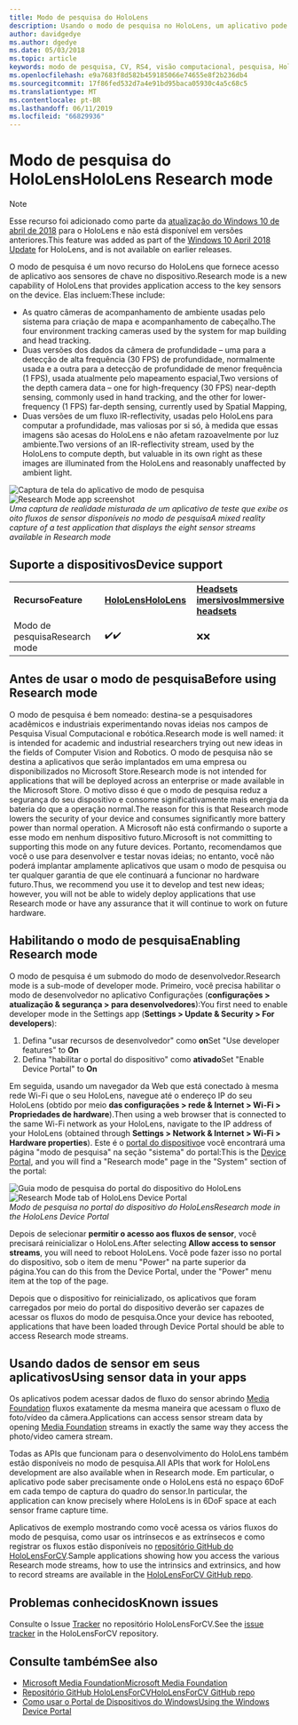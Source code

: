```yaml
---
title: Modo de pesquisa do HoloLens
description: Usando o modo de pesquisa no HoloLens, um aplicativo pode acessar fluxos de sensor de dispositivo de chave (profundidade, acompanhamento de ambiente e IR-reflectivity).
author: davidgedye
ms.author: dgedye
ms.date: 05/03/2018
ms.topic: article
keywords: modo de pesquisa, CV, RS4, visão computacional, pesquisa, HoloLens
ms.openlocfilehash: e9a7683f8d582b459185066e74655e8f2b236db4
ms.sourcegitcommit: 17f86fed532d7a4e91bd95baca05930c4a5c68c5
ms.translationtype: MT
ms.contentlocale: pt-BR
ms.lasthandoff: 06/11/2019
ms.locfileid: "66829936"
---
```

# <a name="hololens-research-mode"></a><span data-ttu-id="4a6c7-104">Modo de pesquisa do HoloLens</span><span class="sxs-lookup"><span data-stu-id="4a6c7-104">HoloLens Research mode</span></span>

> [!NOTE]
> <span data-ttu-id="4a6c7-105">Esse recurso foi adicionado como parte da [atualização do Windows 10 de abril de 2018](release-notes-april-2018.md) para o HoloLens e não está disponível em versões anteriores.</span><span class="sxs-lookup"><span data-stu-id="4a6c7-105">This feature was added as part of the [Windows 10 April 2018 Update](release-notes-april-2018.md) for HoloLens, and is not available on earlier releases.</span></span>

<span data-ttu-id="4a6c7-106">O modo de pesquisa é um novo recurso do HoloLens que fornece acesso de aplicativo aos sensores de chave no dispositivo.</span><span class="sxs-lookup"><span data-stu-id="4a6c7-106">Research mode is a new capability of HoloLens that provides application access to the key sensors on the device.</span></span> <span data-ttu-id="4a6c7-107">Elas incluem:</span><span class="sxs-lookup"><span data-stu-id="4a6c7-107">These include:</span></span>
- <span data-ttu-id="4a6c7-108">As quatro câmeras de acompanhamento de ambiente usadas pelo sistema para criação de mapa e acompanhamento de cabeçalho.</span><span class="sxs-lookup"><span data-stu-id="4a6c7-108">The four environment tracking cameras used by the system for map building and head tracking.</span></span>
- <span data-ttu-id="4a6c7-109">Duas versões dos dados da câmera de profundidade – uma para a detecção de alta frequência (30 FPS) de profundidade, normalmente usada e a outra para a detecção de profundidade de menor frequência (1 FPS), usada atualmente pelo mapeamento espacial,</span><span class="sxs-lookup"><span data-stu-id="4a6c7-109">Two versions of the depth camera data – one for high-frequency (30 FPS) near-depth sensing, commonly used in hand tracking, and the other for lower-frequency (1 FPS) far-depth sensing, currently used by Spatial Mapping,</span></span>
- <span data-ttu-id="4a6c7-110">Duas versões de um fluxo IR-reflectivity, usadas pelo HoloLens para computar a profundidade, mas valiosas por si só, à medida que essas imagens são acesas do HoloLens e não afetam razoavelmente por luz ambiente.</span><span class="sxs-lookup"><span data-stu-id="4a6c7-110">Two versions of an IR-reflectivity stream, used by the HoloLens to compute depth, but valuable in its own right as these images are illuminated from the HoloLens and reasonably unaffected by ambient light.</span></span>

<span data-ttu-id="4a6c7-111">![Captura de tela do aplicativo de modo de pesquisa](images/sensor-stream-viewer.jpg)</span><span class="sxs-lookup"><span data-stu-id="4a6c7-111">![Research Mode app screenshot](images/sensor-stream-viewer.jpg)</span></span><br>
<span data-ttu-id="4a6c7-112">*Uma captura de realidade misturada de um aplicativo de teste que exibe os oito fluxos de sensor disponíveis no modo de pesquisa*</span><span class="sxs-lookup"><span data-stu-id="4a6c7-112">*A mixed reality capture of a test application that displays the eight sensor streams available in Research mode*</span></span>

## <a name="device-support"></a><span data-ttu-id="4a6c7-113">Suporte a dispositivos</span><span class="sxs-lookup"><span data-stu-id="4a6c7-113">Device support</span></span>

<table>
    <colgroup>
    <col width="33%" />
    <col width="33%" />
    <col width="33%" />
    </colgroup>
    <tr>
        <td><span data-ttu-id="4a6c7-114"><strong>Recurso</strong></span><span class="sxs-lookup"><span data-stu-id="4a6c7-114"><strong>Feature</strong></span></span></td>
        <td><span data-ttu-id="4a6c7-115"><a href="hololens-hardware-details.md"><strong>HoloLens</strong></a></span><span class="sxs-lookup"><span data-stu-id="4a6c7-115"><a href="hololens-hardware-details.md"><strong>HoloLens</strong></a></span></span></td>
        <td><span data-ttu-id="4a6c7-116"><a href="immersive-headset-hardware-details.md"><strong>Headsets imersivos</strong></a></span><span class="sxs-lookup"><span data-stu-id="4a6c7-116"><a href="immersive-headset-hardware-details.md"><strong>Immersive headsets</strong></a></span></span></td>
    </tr>
     <tr>
        <td><span data-ttu-id="4a6c7-117">Modo de pesquisa</span><span class="sxs-lookup"><span data-stu-id="4a6c7-117">Research mode</span></span></td>
        <td><span data-ttu-id="4a6c7-118">✔️</span><span class="sxs-lookup"><span data-stu-id="4a6c7-118">✔️</span></span></td>
        <td><span data-ttu-id="4a6c7-119">❌</span><span class="sxs-lookup"><span data-stu-id="4a6c7-119">❌</span></span></td>
    </tr>
</table>

## <a name="before-using-research-mode"></a><span data-ttu-id="4a6c7-120">Antes de usar o modo de pesquisa</span><span class="sxs-lookup"><span data-stu-id="4a6c7-120">Before using Research mode</span></span>

<span data-ttu-id="4a6c7-121">O modo de pesquisa é bem nomeado: destina-se a pesquisadores acadêmicos e industriais experimentando novas ideias nos campos de Pesquisa Visual Computacional e robótica.</span><span class="sxs-lookup"><span data-stu-id="4a6c7-121">Research mode is well named: it is intended for academic and industrial researchers trying out new ideas in the fields of Computer Vision and Robotics.</span></span>  <span data-ttu-id="4a6c7-122">O modo de pesquisa não se destina a aplicativos que serão implantados em uma empresa ou disponibilizados no Microsoft Store.</span><span class="sxs-lookup"><span data-stu-id="4a6c7-122">Research mode is not intended for applications that will be deployed across an enterprise or made available in the Microsoft Store.</span></span> <span data-ttu-id="4a6c7-123">O motivo disso é que o modo de pesquisa reduz a segurança do seu dispositivo e consome significativamente mais energia da bateria do que a operação normal.</span><span class="sxs-lookup"><span data-stu-id="4a6c7-123">The reason for this is that Research mode lowers the security of your device and consumes significantly more battery power than normal operation.</span></span> <span data-ttu-id="4a6c7-124">A Microsoft não está confirmando o suporte a esse modo em nenhum dispositivo futuro.</span><span class="sxs-lookup"><span data-stu-id="4a6c7-124">Microsoft is not committing to supporting this mode on any future devices.</span></span> <span data-ttu-id="4a6c7-125">Portanto, recomendamos que você o use para desenvolver e testar novas ideias; no entanto, você não poderá implantar amplamente aplicativos que usam o modo de pesquisa ou ter qualquer garantia de que ele continuará a funcionar no hardware futuro.</span><span class="sxs-lookup"><span data-stu-id="4a6c7-125">Thus, we recommend you use it to develop and test new ideas; however, you will not be able to widely deploy applications that use Research mode or have any assurance that it will continue to work on future hardware.</span></span>

## <a name="enabling-research-mode"></a><span data-ttu-id="4a6c7-126">Habilitando o modo de pesquisa</span><span class="sxs-lookup"><span data-stu-id="4a6c7-126">Enabling Research mode</span></span>

<span data-ttu-id="4a6c7-127">O modo de pesquisa é um submodo do modo de desenvolvedor.</span><span class="sxs-lookup"><span data-stu-id="4a6c7-127">Research mode is a sub-mode of developer mode.</span></span> <span data-ttu-id="4a6c7-128">Primeiro, você precisa habilitar o modo de desenvolvedor no aplicativo Configurações (**configurações > atualização & segurança > para desenvolvedores**):</span><span class="sxs-lookup"><span data-stu-id="4a6c7-128">You first need to enable developer mode in the Settings app (**Settings > Update & Security > For developers**):</span></span>

1. <span data-ttu-id="4a6c7-129">Defina "usar recursos de desenvolvedor" como **on**</span><span class="sxs-lookup"><span data-stu-id="4a6c7-129">Set "Use developer features" to **On**</span></span>
2. <span data-ttu-id="4a6c7-130">Defina "habilitar o portal do dispositivo" como **ativado**</span><span class="sxs-lookup"><span data-stu-id="4a6c7-130">Set "Enable Device Portal" to **On**</span></span>

<span data-ttu-id="4a6c7-131">Em seguida, usando um navegador da Web que está conectado à mesma rede Wi-Fi que o seu HoloLens, navegue até o endereço IP do seu HoloLens (obtido por meio **das configurações > rede & Internet > Wi-Fi > Propriedades de hardware**).</span><span class="sxs-lookup"><span data-stu-id="4a6c7-131">Then using a web browser that is connected to the same Wi-Fi network as your HoloLens, navigate to the IP address of your HoloLens (obtained through **Settings > Network & Internet > Wi-Fi > Hardware properties**).</span></span> <span data-ttu-id="4a6c7-132">Este é o [portal do dispositivo](using-the-windows-device-portal.md)e você encontrará uma página "modo de pesquisa" na seção "sistema" do portal:</span><span class="sxs-lookup"><span data-stu-id="4a6c7-132">This is the [Device Portal](using-the-windows-device-portal.md), and you will find a "Research mode" page in the "System" section of the portal:</span></span>

<span data-ttu-id="4a6c7-133">![Guia modo de pesquisa do portal do dispositivo do HoloLens](images/ResearchModeDevPortal.png)</span><span class="sxs-lookup"><span data-stu-id="4a6c7-133">![Research Mode tab of HoloLens Device Portal](images/ResearchModeDevPortal.png)</span></span><br>
<span data-ttu-id="4a6c7-134">*Modo de pesquisa no portal do dispositivo do HoloLens*</span><span class="sxs-lookup"><span data-stu-id="4a6c7-134">*Research mode in the HoloLens Device Portal*</span></span>

<span data-ttu-id="4a6c7-135">Depois de selecionar **permitir o acesso aos fluxos de sensor**, você precisará reinicializar o HoloLens.</span><span class="sxs-lookup"><span data-stu-id="4a6c7-135">After selecting **Allow access to sensor streams**, you will need to reboot HoloLens.</span></span> <span data-ttu-id="4a6c7-136">Você pode fazer isso no portal do dispositivo, sob o item de menu "Power" na parte superior da página.</span><span class="sxs-lookup"><span data-stu-id="4a6c7-136">You can do this from the Device Portal, under the "Power" menu item at the top of the page.</span></span>

<span data-ttu-id="4a6c7-137">Depois que o dispositivo for reinicializado, os aplicativos que foram carregados por meio do portal do dispositivo deverão ser capazes de acessar os fluxos do modo de pesquisa.</span><span class="sxs-lookup"><span data-stu-id="4a6c7-137">Once your device has rebooted, applications that have been loaded through Device Portal should be able to access Research mode streams.</span></span>

## <a name="using-sensor-data-in-your-apps"></a><span data-ttu-id="4a6c7-138">Usando dados de sensor em seus aplicativos</span><span class="sxs-lookup"><span data-stu-id="4a6c7-138">Using sensor data in your apps</span></span>

<span data-ttu-id="4a6c7-139">Os aplicativos podem acessar dados de fluxo do sensor abrindo [Media Foundation](https://msdn.microsoft.com/library/windows/desktop/ms694197) fluxos exatamente da mesma maneira que acessam o fluxo de foto/vídeo da câmera.</span><span class="sxs-lookup"><span data-stu-id="4a6c7-139">Applications can access sensor stream data by opening [Media Foundation](https://msdn.microsoft.com/library/windows/desktop/ms694197) streams in exactly the same way they access the photo/video camera stream.</span></span> 

<span data-ttu-id="4a6c7-140">Todas as APIs que funcionam para o desenvolvimento do HoloLens também estão disponíveis no modo de pesquisa.</span><span class="sxs-lookup"><span data-stu-id="4a6c7-140">All APIs that work for HoloLens development are also available when in Research mode.</span></span> <span data-ttu-id="4a6c7-141">Em particular, o aplicativo pode saber precisamente onde o HoloLens está no espaço 6DoF em cada tempo de captura do quadro do sensor.</span><span class="sxs-lookup"><span data-stu-id="4a6c7-141">In particular, the application can know precisely where HoloLens is in 6DoF space at each sensor frame capture time.</span></span>

<span data-ttu-id="4a6c7-142">Aplicativos de exemplo mostrando como você acessa os vários fluxos do modo de pesquisa, como usar os intrínsecos e as extrínsecos e como registrar os fluxos estão disponíveis no [repositório GitHub do HoloLensForCV](https://github.com/Microsoft/HoloLensForCV).</span><span class="sxs-lookup"><span data-stu-id="4a6c7-142">Sample applications showing how you access the various Research mode streams, how to use the intrinsics and extrinsics, and how to record streams are available in the [HoloLensForCV GitHub repo](https://github.com/Microsoft/HoloLensForCV).</span></span>

## <a name="known-issues"></a><span data-ttu-id="4a6c7-143">Problemas conhecidos</span><span class="sxs-lookup"><span data-stu-id="4a6c7-143">Known issues</span></span>

<span data-ttu-id="4a6c7-144">Consulte o Issue [Tracker](https://github.com/Microsoft/HololensForCV/issues) no repositório HoloLensForCV.</span><span class="sxs-lookup"><span data-stu-id="4a6c7-144">See the [issue tracker](https://github.com/Microsoft/HololensForCV/issues) in the HoloLensForCV repository.</span></span>

## <a name="see-also"></a><span data-ttu-id="4a6c7-145">Consulte também</span><span class="sxs-lookup"><span data-stu-id="4a6c7-145">See also</span></span>

* [<span data-ttu-id="4a6c7-146">Microsoft Media Foundation</span><span class="sxs-lookup"><span data-stu-id="4a6c7-146">Microsoft Media Foundation</span></span>](https://msdn.microsoft.com/library/windows/desktop/ms694197)
* [<span data-ttu-id="4a6c7-147">Repositório GitHub HoloLensForCV</span><span class="sxs-lookup"><span data-stu-id="4a6c7-147">HoloLensForCV GitHub repo</span></span>](https://github.com/Microsoft/HoloLensForCV)
* [<span data-ttu-id="4a6c7-148">Como usar o Portal de Dispositivos do Windows</span><span class="sxs-lookup"><span data-stu-id="4a6c7-148">Using the Windows Device Portal</span></span>](using-the-windows-device-portal.md)
